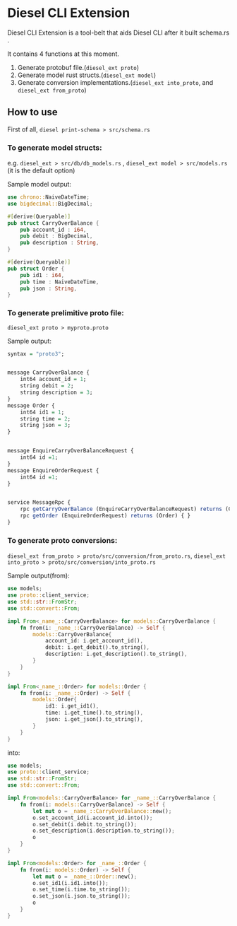 # Diesel CLI Extension

Diesel CLI Extension is a tool-belt that aids Diesel CLI after it built schema.rs .

It contains 4 functions at this moment.
1. Generate protobuf file.(`diesel_ext proto`)
2. Generate model rust structs.(`diesel_ext model`)
3. Generate conversion implementations.(`diesel_ext into_proto`, and `diesel_ext from_proto`)

## How to use

First of all, `diesel print-schema > src/schema.rs` 

### To generate model structs:
e.g. `diesel_ext > src/db/db_models.rs` , `diesel_ext model > src/models.rs` (it is the default option)

Sample model output:
``` rust
use chrono::NaiveDateTime;
use bigdecimal::BigDecimal;

#[derive(Queryable)]
pub struct CarryOverBalance {
    pub account_id : i64,
    pub debit : BigDecimal,
    pub description : String,
}

#[derive(Queryable)]
pub struct Order {
    pub id1 : i64,
    pub time : NaiveDateTime,
    pub json : String,
}
```

### To generate prelimitive proto file:
`diesel_ext proto > myproto.proto`

Sample output:
``` r
syntax = "proto3";


message CarryOverBalance {
    int64 account_id = 1;
    string debit = 2;
    string description = 3;
}
message Order {
    int64 id1 = 1;
    string time = 2;
    string json = 3;
}


message EnquireCarryOverBalanceRequest {
    int64 id =1;
}
message EnquireOrderRequest {
    int64 id =1;
}


service MessageRpc {
    rpc getCarryOverBalance (EnquireCarryOverBalanceRequest) returns (CarryOverBalance) { }
    rpc getOrder (EnquireOrderRequest) returns (Order) { }
}
```

### To generate proto conversions:
`diesel_ext from_proto > proto/src/conversion/from_proto.rs`, `diesel_ext into_proto > proto/src/conversion/into_proto.rs`

Sample output(from):
``` rust
use models;
use proto::client_service;
use std::str::FromStr;
use std::convert::From;

impl From<_name_::CarryOverBalance> for models::CarryOverBalance {
    fn from(i: _name_::CarryOverBalance) -> Self {
        models::CarryOverBalance{
            account_id: i.get_account_id(),
            debit: i.get_debit().to_string(),
            description: i.get_description().to_string(),
        }
    }
}

impl From<_name_::Order> for models::Order {
    fn from(i: _name_::Order) -> Self {
        models::Order{
            id1: i.get_id1(),
            time: i.get_time().to_string(),
            json: i.get_json().to_string(),
        }
    }
}
```

into:
``` rust
use models;
use proto::client_service;
use std::str::FromStr;
use std::convert::From;

impl From<models::CarryOverBalance> for _name_::CarryOverBalance {
    fn from(i: models::CarryOverBalance) -> Self {
        let mut o = _name_::CarryOverBalance::new();
        o.set_account_id(i.account_id.into());
        o.set_debit(i.debit.to_string());
        o.set_description(i.description.to_string());
        o
    }
}

impl From<models::Order> for _name_::Order {
    fn from(i: models::Order) -> Self {
        let mut o = _name_::Order::new();
        o.set_id1(i.id1.into());
        o.set_time(i.time.to_string());
        o.set_json(i.json.to_string());
        o
    }
}
```